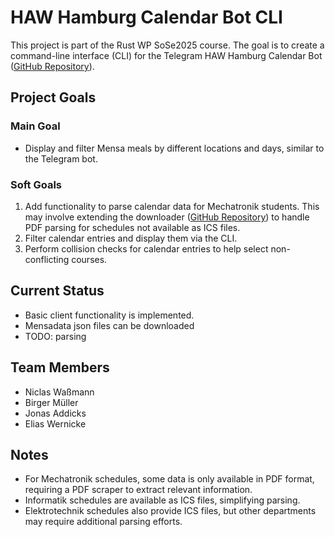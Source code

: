 # HAW Hamburg Calendar Bot CLI

This project is part of the Rust WP SoSe2025 course. The goal is to create a command-line interface (CLI) for the Telegram HAW Hamburg Calendar Bot ([GitHub Repository](https://github.com/HAWHHCalendarBot)).

## Project Goals

### Main Goal
- Display and filter Mensa meals by different locations and days, similar to the Telegram bot.

### Soft Goals
1. Add functionality to parse calendar data for Mechatronik students. This may involve extending the downloader ([GitHub Repository](https://github.com/HAWHHCalendarBot/downloader)) to handle PDF parsing for schedules not available as ICS files.
2. Filter calendar entries and display them via the CLI.
3. Perform collision checks for calendar entries to help select non-conflicting courses.

## Current Status
- Basic client functionality is implemented.
- Mensadata json files can be downloaded
- TODO: parsing

## Team Members

- Niclas Waßmann
- Birger Müller
- Jonas Addicks
- Elias Wernicke

## Notes
- For Mechatronik schedules, some data is only available in PDF format, requiring a PDF scraper to extract relevant information.
- Informatik schedules are available as ICS files, simplifying parsing.
- Elektrotechnik schedules also provide ICS files, but other departments may require additional parsing efforts.